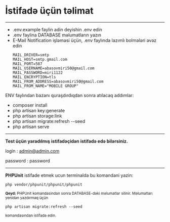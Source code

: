 <h1>İstifadə üçün təlimat</h1>
<hr>
<ul>
    <li>.env.example faylin adin deyishin .env edin</li>
    <li>.env faylina DATABASE məlumatların yazın</li>
    <li>
        E-Mail Notification işləməsi üçün, .env faylında lazımlı bolmələri əvəz edin

```dotenv
MAIL_DRIVER=smtp
MAIL_HOST=smtp.gmail.com
MAIL_PORT=587
MAIL_USERNAME=abasovmiri50@gmail.com
MAIL_PASSWORD=miri1122
MAIL_ENCRYPTION=tls
MAIL_FROM_ADDRESS=abasovmiri50@gmail.com
MAIL_FROM_NAME="MOBILE GROUP"
```

</li>
</ul>
ENV faylından bazanı quraşdırdıqdan sonra atılacaq addımlar:
<ul>
    <li>composer install</li>
    <li>php artisan key:generate</li>
    <li>php artisan storage:link</li>
    <li>php artisan migrate:refresh --seed</li>
    <li>php artisan serve</li>
</ul>
<hr>
<p>
<b>Test üçün yaradılmış istifadəçidən istifadə edə bilərsiniz.</b>

login : admin@admin.com

password : password
</p>
<hr>
<p>
    <b>PHPUnit</b> istifade etmek ucun terminalda bu komandani yazin: <br>

```text
php vendor/phpunit/phpunit/phpunit
```

<small> <b>Qeyd:</b> PHPUnit komandasindan sonra DATABASE-dəki məlumatlar silinir. Məlumatları yenidən yazdırmaq üçün</small>

```
php artisan migrate:refresh --seed
```

<small>
komandasından istifadə edin.
</small>




</p>